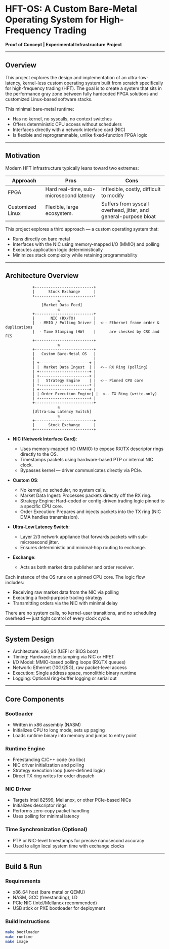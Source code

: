 # HFT-OS: A Custom Bare-Metal Operating System for High-Frequency Trading

**Proof of Concept | Experimental Infrastructure Project**

---

## Overview

This project explores the design and implementation of an ultra-low-latency, kernel-less custom operating system built from scratch specifically for high-frequency trading (HFT). The goal is to create a system that sits in the performance gray zone between fully hardcoded FPGA solutions and customized Linux-based software stacks.

This minimal bare-metal runtime:
- Has no kernel, no syscalls, no context switches
- Offers deterministic CPU access without schedulers
- Interfaces directly with a network interface card (NIC)
- Is flexible and reprogrammable, unlike fixed-function FPGA logic

---

## Motivation

Modern HFT infrastructure typically leans toward two extremes:

| Approach        | Pros                                    | Cons                                                             |
|-----------------|-----------------------------------------|------------------------------------------------------------------|
| FPGA            | Hard real-time, sub-microsecond latency | Inflexible, costly, difficult to modify                          |
| Customized Linux| Flexible, large ecosystem.              | Suffers from syscall overhead, jitter, and general-purpose bloat |


This project explores a third approach — a custom operating system that:
- Runs directly on bare metal
- Interfaces with the NIC using memory-mapped I/O (MMIO) and polling
- Executes application logic deterministically
- Minimizes stack complexity while retaining programmability

---

## Architecture Overview

                +--------------------------+
                |      Stock Exchange      |
                +--------------------------+
                           ⇅
                    [Market Data Feed]
                           ⇅
                +--------------------------+
                |       NIC (RX/TX)        |
                |  - MMIO / Polling Driver |  <-- Ethernet frame order & duplications 
                |  - Time Stamping (HW)    |      are checked by CRC and FCS
                +--------------------------+
                           ⇅
                +--------------------------+
                |   Custom Bare-Metal OS   |
                |                          |
                | +----------------------+ |
                | |  Market Data Ingest  | |  <-- RX Ring (polling)
                | +----------------------+ |
                | +----------------------+ |
                | |   Strategy Engine    | |  <-- Pinned CPU core
                | +----------------------+ |
                | +----------------------+ |
                | | Order Execution Engine| |  <-- TX Ring (write-only)
                | +----------------------+ |
                +--------------------------+
                           ⇅
                [Ultra-Low Latency Switch]
                           ⇅
                +--------------------------+
                |      Stock Exchange      |
                +--------------------------+

    


- **NIC (Network Interface Card)**:
  - Uses memory-mapped I/O (MMIO) to expose RX/TX descriptor rings directly to the OS.
  - Timestamps packets using hardware-based PTP or internal NIC clock.
  - Bypasses kernel — driver communicates directly via PCIe.

- **Custom OS**:
  - No kernel, no scheduler, no system calls.
  - Market Data Ingest: Processes packets directly off the RX ring.
  - Strategy Engine: Hard-coded or config-driven trading logic pinned to a specific CPU core.
  - Order Execution: Prepares and injects packets into the TX ring (NIC DMA handles transmission).

- **Ultra-Low Latency Switch**:
  - Layer 2/3 network appliance that forwards packets with sub-microsecond jitter.
  - Ensures deterministic and minimal-hop routing to exchange.

- **Exchange**:
  - Acts as both market data publisher and order receiver.


Each instance of the OS runs on a pinned CPU core. The logic flow includes:
- Receiving raw market data from the NIC via polling
- Executing a fixed-purpose trading strategy
- Transmitting orders via the NIC with minimal delay

There are no system calls, no kernel-user transitions, and no scheduling overhead — just tight control of every clock cycle.

---

## System Design

- Architecture: x86_64 (UEFI or BIOS boot)
- Timing: Hardware timestamping via NIC or HPET
- I/O Model: MMIO-based polling loops (RX/TX queues)
- Network: Ethernet (10G/25G), raw packet-level access
- Execution: Single address space, monolithic binary runtime
- Logging: Optional ring-buffer logging or serial out

---

## Core Components

### Bootloader
- Written in x86 assembly (NASM)
- Initializes CPU to long mode, sets up paging
- Loads runtime binary into memory and jumps to entry point

### Runtime Engine
- Freestanding C/C++ code (no libc)
- NIC driver initialization and polling
- Strategy execution loop (user-defined logic)
- Direct TX ring writes for order dispatch

### NIC Driver
- Targets Intel 82599, Mellanox, or other PCIe-based NICs
- Initializes descriptor rings
- Performs zero-copy packet handling
- Uses polling for minimal latency

### Time Synchronization (Optional)
- PTP or NIC-level timestamps for precise nanosecond accuracy
- Used to align local system time with exchange clocks

---

## Build & Run

### Requirements
- x86_64 host (bare metal or QEMU)
- NASM, GCC (freestanding), LD
- PCIe NIC (Intel/Mellanox recommended)
- USB stick or PXE bootloader for deployment

### Build Instructions

```bash
make bootloader
make runtime
make image



